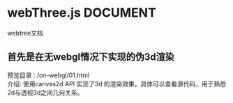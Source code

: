 # webThree.js DOCUMENT
webtree文档

## 首先是在无webgl情况下实现的伪3d渲染
预览目录 : /on-webgl/01.html<br />
介绍: 使用canvas2d API 实现了3d 的渲染效果，具体可以查看源代码，用于熟悉2d与透视3d之间几何关系。
